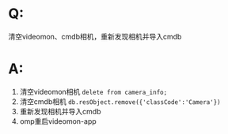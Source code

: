 # Q:
清空videomon、cmdb相机，重新发现相机并导入cmdb

# A:
1. 清空videomon相机
`delete from camera_info;`
2. 清空cmdb相机
`db.resObject.remove({'classCode':'Camera'})`
3. 重新发现相机并导入cmdb
4. omp重启videomon-app